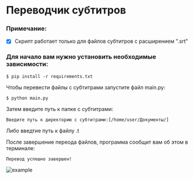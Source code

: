 # Переводчик субтитров

### Примечание:

- [x] Скрипт работает только для файлов субтитров с расширением ".srt"

### Для начало вам нужно установить необходимые зависимости:

    $ pip install -r requirements.txt

Чтобы перевести файлы с субтитрами запустите файл main.py:

    $ python main.py

Затем введите путь к папке с субтитрами:

    Введите путь к директорию с субтитрами:[/home/user/Документы/]
    
Либо введтие путь к файлу .t

После завершение переода файлов, программа сообщит вам об этом в терминале:

    Перевод успешно завершен!
![example](https://user-images.githubusercontent.com/62420897/169067612-042877d7-4058-4032-b417-92d4b22b1466.png)
